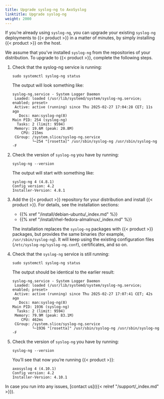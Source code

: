 ```yaml
---
title: Upgrade syslog-ng to AxoSyslog
linktitle: Upgrade syslog-ng
weight: 2000
---
```


If you’re already using `syslog-ng`, you can upgrade your existing `syslog-ng` deployments to {{< product >}} in a matter of minutes, by simply installing {{< product >}} on the host.

We assume that you’ve installed `syslog-ng` from the repositories of your distribution. To upgrade to {{< product >}}, complete the following steps.

1. Check that the syslog-ng service is running:

    ```shell
    sudo systemctl syslog-ng status
    ```

    The output will look something like:

    ```shell
    syslog-ng.service - System Logger Daemon
     Loaded: loaded (/usr/lib/systemd/system/syslog-ng.service; enabled; preset>
     Active: active (running) since Thu 2025-02-27 17:04:28 CET; 11s ago
       Docs: man:syslog-ng(8)
   Main PID: 254 (syslog-ng)
      Tasks: 2 (limit: 9594)
     Memory: 19.6M (peak: 20.8M)
        CPU: 215ms
     CGroup: /system.slice/syslog-ng.service
             └─254 "[rosetta]" /usr/sbin/syslog-ng /usr/sbin/syslog-ng -F
    ```

1. Check the version of `syslog-ng` you have by running:

    ```shell
    syslog-ng --version
    ```

    The output will start with something like:

    ```shell
    syslog-ng 4 (4.8.1)
    Config version: 4.2
    Installer-Version: 4.8.1
    ```

1. Add the {{< product >}} repository for your distribution and install {{< product >}}. For details, see the installation sections:

    - {{% xref "/install/debian-ubuntu/_index.md" %}}
    - {{% xref "/install/rhel-fedora-almalinux/_index.md" %}}

    The installation replaces the `syslog-ng` packages with {{< product >}} packages, but provides the same binaries (for example, `/usr/sbin/syslog-ng`). It will keep using the existing configuration files (`/etc/syslog-ng/syslog-ng.conf`), certificates, and so on.

1. Check that the `syslog-ng` service is still running:

    ```shell
    sudo systemctl syslog-ng status
    ```

    The output should be identical to the earlier result:

    ```shell
    syslog-ng.service - System Logger Daemon
     Loaded: loaded (/usr/lib/systemd/system/syslog-ng.service; enabled; preset>
     Active: active (running) since Thu 2025-02-27 17:07:41 CET; 42s ago
       Docs: man:syslog-ng(8)
   Main PID: 1936 (syslog-ng)
      Tasks: 2 (limit: 9594)
     Memory: 79.9M (peak: 83.1M)
        CPU: 462ms
     CGroup: /system.slice/syslog-ng.service
             └─1936 "[rosetta]" /usr/sbin/syslog-ng /usr/sbin/syslog-ng -F
    ```

1. Check the version of `syslog-ng` you have by running:

    ```shell
    syslog-ng --version
    ```

    You’ll see that now you’re running {{< product >}}:

    ```shell
    axosyslog 4 (4.10.1)
    Config version: 4.2
    Installer-Version: 4.10.1
    ```

In case you run into any issues, [contact us]({{< relref "/support/_index.md" >}}).

